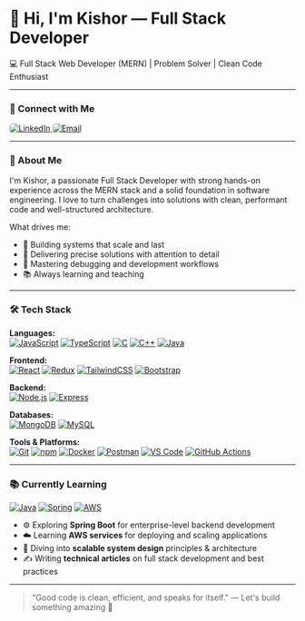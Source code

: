 # 👋 Hi, I'm Kishor — Full Stack Developer

💻 Full Stack Web Developer (MERN) | Problem Solver | Clean Code Enthusiast  

---

### 🔗 Connect with Me

<p align="left">
  <a href="https://www.linkedin.com/in/kishor-nishad-70362724a/" target="_blank">
    <img src="https://skillicons.dev/icons?i=linkedin&color=gray" alt="LinkedIn" style="border-radius: 5px;"/>
  </a>
  <a href="mailto:nishaadk234@gmail.com" target="_blank">
    <img src="https://skillicons.dev/icons?i=gmail&color=gray" alt="Email" style="border-radius: 5px;"/>
  </a>
</p>

---

### 🧠 About Me

I'm Kishor, a passionate Full Stack Developer with strong hands-on experience across the MERN stack and a solid foundation in software engineering. I love to turn challenges into solutions with clean, performant code and well-structured architecture.

What drives me:
- 🧱 Building systems that scale and last
- 🎯 Delivering precise solutions with attention to detail
- 🧪 Mastering debugging and development workflows
- 📚 Always learning and teaching

---

### 🛠 Tech Stack

**Languages:**  
[![JavaScript](https://skillicons.dev/icons?i=js)](https://skillicons.dev)
[![TypeScript](https://skillicons.dev/icons?i=ts)](https://skillicons.dev)
[![C](https://skillicons.dev/icons?i=c)](https://skillicons.dev)
[![C++](https://skillicons.dev/icons?i=cpp)](https://skillicons.dev)
[![Java](https://skillicons.dev/icons?i=java)](https://skillicons.dev)

**Frontend:**  
[![React](https://skillicons.dev/icons?i=react)](https://skillicons.dev)
[![Redux](https://skillicons.dev/icons?i=redux)](https://skillicons.dev)
[![TailwindCSS](https://skillicons.dev/icons?i=tailwind)](https://skillicons.dev)
[![Bootstrap](https://skillicons.dev/icons?i=bootstrap)](https://skillicons.dev)

**Backend:**  
[![Node.js](https://skillicons.dev/icons?i=nodejs)](https://skillicons.dev)
[![Express](https://skillicons.dev/icons?i=express)](https://skillicons.dev)

**Databases:**  
[![MongoDB](https://skillicons.dev/icons?i=mongodb)](https://skillicons.dev)
[![MySQL](https://skillicons.dev/icons?i=mysql)](https://skillicons.dev)

**Tools & Platforms:**  
[![Git](https://skillicons.dev/icons?i=git)](https://skillicons.dev)
[![npm](https://skillicons.dev/icons?i=npm)](https://skillicons.dev)
[![Docker](https://skillicons.dev/icons?i=docker)](https://skillicons.dev)
[![Postman](https://skillicons.dev/icons?i=postman)](https://skillicons.dev)
[![VS Code](https://skillicons.dev/icons?i=vscode)](https://skillicons.dev)
[![GitHub Actions](https://skillicons.dev/icons?i=githubactions)](https://skillicons.dev)

---

### 📚 Currently Learning

[![Java](https://skillicons.dev/icons?i=java)](https://skillicons.dev)
[![Spring](https://skillicons.dev/icons?i=spring)](https://skillicons.dev)
[![AWS](https://skillicons.dev/icons?i=aws)](https://skillicons.dev)

- ⚙️ Exploring **Spring Boot** for enterprise-level backend development  
- ☁️ Learning **AWS services** for deploying and scaling applications  
- 🧱 Diving into **scalable system design** principles & architecture  
- ✍️ Writing **technical articles** on full stack development and best practices

---

> "Good code is clean, efficient, and speaks for itself." — Let's build something amazing 🚀
